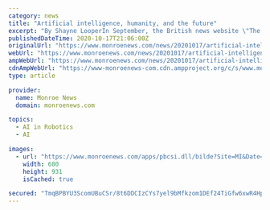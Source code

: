 ```yaml
---
category: news
title: "Artificial intelligence, humanity, and the future"
excerpt: "By Shayne LooperIn September, the British news website \"The Guardian\" published a story written entirely by an AI – an artificial"
publishedDateTime: 2020-10-17T21:06:00Z
originalUrl: "https://www.monroenews.com/news/20201017/artificial-intelligence-humanity-and-future"
webUrl: "https://www.monroenews.com/news/20201017/artificial-intelligence-humanity-and-future"
ampWebUrl: "https://www.monroenews.com/news/20201017/artificial-intelligence-humanity-and-future?template=ampart"
cdnAmpWebUrl: "https://www-monroenews-com.cdn.ampproject.org/c/s/www.monroenews.com/news/20201017/artificial-intelligence-humanity-and-future?template=ampart"
type: article

provider:
  name: Monroe News
  domain: monroenews.com

topics:
  - AI in Robotics
  - AI

images:
  - url: "https://www.monroenews.com/apps/pbcsi.dll/bilde?Site=MI&Date=20201017&Category=NEWS&ArtNo=201019353&Ref=AR"
    width: 680
    height: 931
    isCached: true

secured: "TmqBPBYU3ScomUBuCSr/8t6DDCIzCYs7yel9bMfkzom1DEf24TiGfw6xwR4HpAEi8fL8a57d6yN4vM+kXyZdFDg7rI5f6fCVqlZBhtcxy2fURq/fEfoiTfjz42aP9mYpFaq9OSWVVJnHW3i9ddEbZNsFRj/S8w+1MG4+RpmdOQA7eCL7hSj2zxpQml9ufkVeP7zVtWSkNRWZhpyoqzRqeNXFm1CK1Q5QZXuRt7r+EPuaHIYSJDMwSHZowqwWuZ8a8WPPO4HqX6KZ8E+MOGuYIS2R9DiXJwPSVO/J2Gnw45crswEXWZ7Uth6I3BrvjBgz1+pYWYqdL7b1yTTE3z540f0ddaQqhsO4EXCqAIobkWw=;l/vW5w27FGB1ETLBvHMGug=="
---
```


